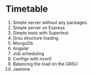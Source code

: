 # Timetable

1. Simple server without any packages.
2. Simple server on Express. 
3. Simple tests with Supertest
4. Grsu structure loading
5. MongoDb
6. Angular
7. Job scheduling
8. Configs with nconf
9. Balancing the load on the GRSU
10. Jasmine